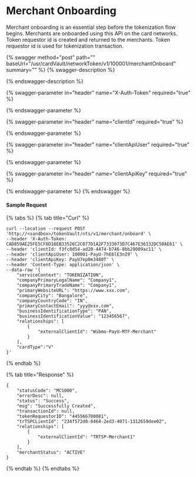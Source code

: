 # Merchant Onboarding

Merchant onboarding is an essential step before the tokenization flow begins. Merchants are onboarded using this API on the card networks. Token requestor id is created and returned to the merchants. Token requestor id is used for tokenization transaction.

{% swagger method="post" path="" baseUrl="/usr/cardVault/networkToken/v1/100001/merchantOnboard" summary="" %}
{% swagger-description %}

{% endswagger-description %}

{% swagger-parameter in="header" name="X-Auth-Token" required="true" %}

{% endswagger-parameter %}

{% swagger-parameter in="header" name="clientId" required="true" %}

{% endswagger-parameter %}

{% swagger-parameter in="header" name="clientApiUser" required="true" %}

{% endswagger-parameter %}

{% swagger-parameter in="header" name="clientApiKey" required="true" %}

{% endswagger-parameter %}
{% endswagger %}

#### Sample Request

{% tabs %}
{% tab title="Curl" %}
```
curl --location --request POST 'http://<sandbox>/tokenVault/nts/v1/merchant/onboard' \
--header 'X-Auth-Token: CAD859AE25FE5CF6D18EB33526C2C077D1A2F7333073D7C467E36132DC50AE61' \
--header 'clientId: f3fc8d54-ad20-4474-b746-8bb29009ac11' \
--header 'clientApiUser: 100001-PayU-7hE6lE3nI9' \
--header 'clientApiKey: PayU7ep0m3480T' \
--header 'Content-Type: application/json' \
--data-raw '{
    "serviceContext": "TOKENIZATION",
    "companyPrimaryLegalName": "Company1",
    "companyPrimaryTradeName": "Company1",
    "primaryWebsiteURL": "https://www.xxx.com",
    "companyCity": "Bangalore",
    "companyCountryCode": "IN",
    "primaryContactEmail": "yyy@xxx.com",
    "businessIdentificationType": "PAN",
    "businessIdentificationValue": "123456567",
    "relationships": [
        {
            "externalClientId": "Wibmo-PayU-MTF-Merchant"
        }
    ],
    "cardType":"V"
}'
```
{% endtab %}

{% tab title="Response" %}
```
{
    "statusCode": "MCS000",
    "errorDesc": null,
    "status": "Success",
    "msg": "Successfully Created",
    "transactionId": null,
    "tokenRequestorID": "445566700081",
    "trTSPCLientId": "234f572d0-8464-2ed3-4071-1312659dee02",
    "relationships": [
        {
            "externalClientId": "TRTSP-Merchant1"
        }
    ],
    "merchantStatus": "ACTIVE"
} 
```
{% endtab %}
{% endtabs %}
